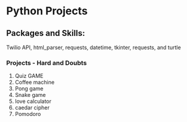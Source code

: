 # Python Projects

## Packages and Skills: 
Twilio API, html_parser, requests, datetime, tkinter, requests, and turtle

### Projects - Hard and Doubts 
1. Quiz GAME
2. Coffee machine 
3. Pong game
4. Snake game 
5. love calculator
6. caedar cipher
7. Pomodoro
